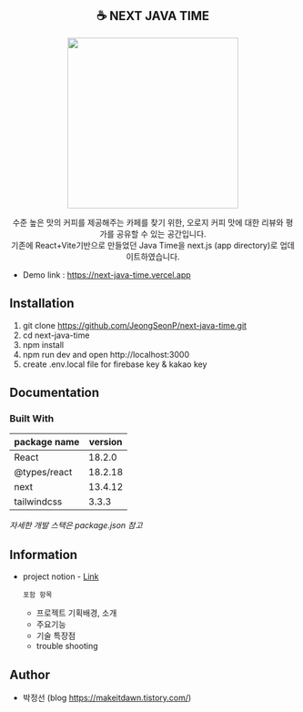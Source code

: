 <div align="center">
<h2>☕ NEXT JAVA TIME</h2>
<img src="https://github.com/JeongSeonP/next-java-time/assets/119400502/3a5b2aa8-da94-40d1-923e-320d9480ab68" width="300">
<p>
수준 높은 맛의 커피를 제공해주는 카페를 찾기 위한,
오로지 커피 맛에 대한 리뷰와 평가를 공유할 수 있는 공간입니다.<br>
기존에 React+Vite기반으로 만들었던 Java Time을 next.js (app directory)로 업데이트하였습니다.<br>
</p>

</div>

- Demo link : https://next-java-time.vercel.app

## Installation

1. git clone https://github.com/JeongSeonP/next-java-time.git
2. cd next-java-time
3. npm install
4. npm run dev and open http://localhost:3000
5. create .env.local file for firebase key & kakao key

## Documentation

### Built With

| package name | version |
| ------------ | ------- |
| React        | 18.2.0  |
| @types/react | 18.2.18 |
| next         | 13.4.12 |
| tailwindcss  | 3.3.3   |

_자세한 개발 스택은 package.json 참고_

## Information

- project notion - [Link](https://fierce-catfish-3a3.notion.site/_NEXT-JAVA-TIME-25eae960263e40a495fb7a077285f96f?pvs=4)

  `포함 항목`

  - 프로젝트 기획배경, 소개
  - 주요기능
  - 기술 특장점
  - trouble shooting

## Author

- 박정선 (blog https://makeitdawn.tistory.com/)
